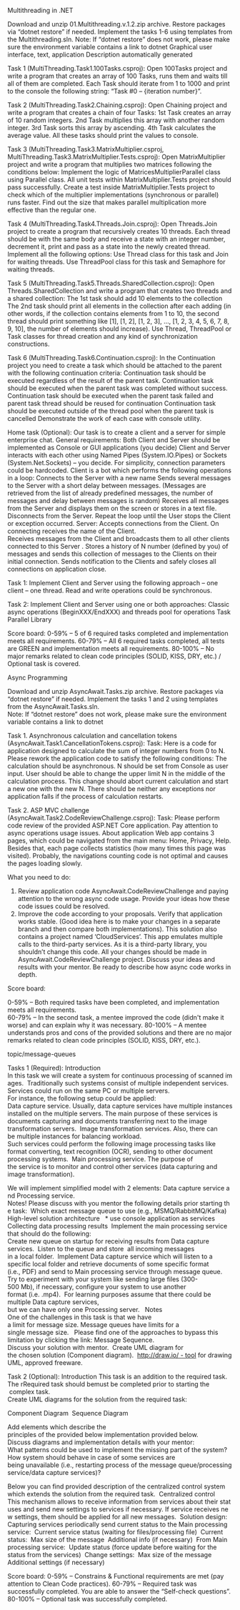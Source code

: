 Multithreading in .NET

Download and unzip 01.Multithreading.v.1.2.zip archive. Restore packages via “dotnet restore” if needed. Implement the tasks 1-6 using templates from the Multithreading.sln.
Note: If “dotnet restore” does not work, please make sure the environment variable contains a link to dotnet
Graphical user interface, text, application
Description automatically generated

Task 1 (MultiThreading.Task1.100Tasks.csproj):
Open 100Tasks project and write a program that creates an array of 100 Tasks, runs them and waits till all of them are completed. Each Task should iterate from 1 to 1000 and print to the console the following string: “Task #0 – {iteration number}”.

Task 2 (MultiThreading.Task2.Chaining.csproj):
Open Chaining project and write a program that creates a chain of four Tasks:
1st Task creates an array of 10 random integers.
2nd Task multiplies this array with another random integer.
3rd Task sorts this array by ascending.
4th Task calculates the average value.
All these tasks should print the values to console.

Task 3 (MultiThreading.Task3.MatrixMultiplier.csproj, MultiThreading.Task3.MatrixMultiplier.Tests.csproj):
Open MatrixMultiplier project and write a program that multiplies two matrices following the conditions below:
Implement the logic of MatricesMultiplierParallel class using Parallel class. All unit tests within MatrixMultiplier.Tests project should pass successfully.
Create a test inside MatrixMultiplier.Tests project to check which of the multiplier implementations (synchronous or parallel) runs faster. Find out the size that makes parallel multiplication more effective than the regular one.

Task 4 (MultiThreading.Task4.Threads.Join.csproj):
Open Threads.Join project to create a program that recursively creates 10 threads. Each thread should be with the same body and receive a state with an integer number, decrement it, print and pass as a state into the newly created thread. Implement all the following options:
Use Thread class for this task and Join for waiting threads.
Use ThreadPool class for this task and Semaphore for waiting threads.

Task 5 (MultiThreading.Task5.Threads.SharedCollection.csproj):
Open Threads.SharedCollection and write a program that creates two threads and a shared collection:
The 1st task should add 10 elements to the collection
The 2nd task should print all elements in the collection after each adding (in other words, if the collection contains elements from 1 to 10, the second thread should print something like [1], [1, 2], [1, 2, 3], …, [1, 2, 3, 4, 5, 6, 7, 8, 9, 10], the number of elements should increase).
Use Thread, ThreadPool or Task classes for thread creation and any kind of synchronization constructions.

Task 6 (MultiThreading.Task6.Continuation.csproj):
In the Continuation project you need to create a task which should be attached to the parent with the following continuation criteria:
Continuation task should be executed regardless of the result of the parent task.
Continuation task should be executed when the parent task was completed without success.
Continuation task should be executed when the parent task failed and parent task thread should be reused for continuation
Continuation task should be executed outside of the thread pool when the parent task is cancelled
Demonstrate the work of each case with console utility.


Home task (Optional):
Our task is to create a client and a server for simple enterprise chat.
General requirements: 
Both Client and Server should be implemented as Console or GUI applications (you decide) 
Client and Server interacts with each other using Named Pipes (System.IO.Pipes) or Sockets (System.Net.Sockets) – you decide. For simplicity, connection parameters could be hardcoded. 
Client is a bot which performs the following operations in a loop: 
Connects to the Server with a new name 
Sends several messages to the Server with a short delay between messages. (Messages are retrieved from the list of already predefined messages, the number of messages and delay between messages is random) 
Receives all messages from the Server and displays them on the screen or stores in a text file. 
Disconnects from the Server. 
Repeat the loop until the User stops the Client or exception occurred. 
Server: 
Accepts connections from the Client. On connecting receives the name of the Client.  
Receives messages from the Client and broadcasts them to all other clients connected to this Server . 
Stores a history of N number (defined by you) of messages and sends this collection of messages to the Clients on their initial connection. 
Sends notification to the Clients and safely closes all connections on application close. 

Task 1:
Implement Client and Server using the following approach – one client – one thread. Read and write operations could be synchronous.

Task 2:
Implement Client and Server using one or both approaches:
Classic async operations (BeginXXX/EndXXX) and threads pool for operations
Task Parallel Library

Score board:
0-59% – 5 of 6 required tasks completed and implementation meets all requirements.
60-79% – All 6 required tasks completed, all tests are GREEN and implementation meets all requirements.
80-100% – No major remarks related to clean code principles (SOLID, KISS, DRY, etc.) / Optional task is covered.


Async Programming

Download and unzip AsyncAwait.Tasks.zip archive. Restore packages via “dotnet restore” if needed. Implement the tasks 1 and 2 using templates from the AsyncAwait.Tasks.sln.  
Note: If “dotnet restore” does not work, please make sure the environment variable contains a link to dotnet 

Task 1. Asynchronous calculation and cancellation tokens (AsyncAwait.Task1.CancellationTokens.csproj): 
Task:
Here is a code for application designed to calculate the sum of integer numbers from 0 to N. Please rework the application code to satisfy the following conditions:
The calculation should be asynchronous.
N should be set from Console as user input. User should be able to change the upper limit N in the middle of the calculation process. This change should abort current calculation and start a new one with the new N. 
There should be neither any exceptions nor application falls if the process of calculation restarts. 

Task 2. ASP MVC challenge (AsyncAwait.Task2.CodeReviewChallenge.csproj): 
Task:
Please perform code review of the provided ASP.NET Core application. Pay attention to async operations usage issues.
About application
Web app contains 3 pages, which could be navigated from the main menu: Home, Privacy, Help. Besides that, each page collects statistics (how many times this page was visited).
Probably, the navigations counting code is not optimal and causes the pages  loading slowly.

What you need to do:
1)  Review application code AsyncAwait.CodeReviewChallenge and paying attention to the wrong async code usage. Provide your ideas how these code issues could be resolved. 
2) Improve the code according to your proposals. Verify that application works stable. (Good idea here is to make your changes in a separate branch and then compare both implementations).
This solution also contains a project named ‘CloudServices’. This app emulates multiple calls to the third-party services. As it is a third-party library,  you shouldn’t change this code. All your changes should be made in AsyncAwait.CodeReviewChallenge project.
Discuss your ideas and results with your mentor. Be ready to describe how async code works in depth.

Score board: 

0-59% – Both required tasks have been completed, and implementation meets all requirements.  
60-79% – In the second task, a mentee improved the code (didn't make it worse) and can explain why it was necessary.
80-100% – A mentee understands pros and cons of the provided solutions and there are no major remarks related to clean code principles (SOLID, KISS, DRY, etc.).

topic/message-queues

Tasks 1 (Required):
Introduction
In this task we will create a system for continuous processing of scanned images. 
Traditionally such systems consist of multiple independent services. Services could run on the same PC or multiple servers. For instance, the following setup could be applied: 
Data capture service. Usually, data capture services have multiple instances installed on the multiple servers. The main purpose of these services is documents capturing and documents transferring next to the image transformation servers. 
Image transformation services. Also, there can be multiple instances for balancing workload. Such services could perform the following image processing tasks like format converting, text recognition (OCR), sending to other document processing systems. 
Main processing service. The purpose of the service is to monitor and control other services (data capturing and image transformation). 

We will implement simplified model with 2 elements: Data capture service and Processing service. 
Notes! Please discuss with you mentor the following details prior starting the task: 
Which exact message queue to use (e.g., MSMQ/RabbitMQ/Kafka) 
High-level solution architecture  
* use console application as services 
Collecting data processing results 
Implement the main processing service that should do the following: 
Create new queue on startup for receiving results from Data capture services. 
Listen to the queue and store  all incoming messages in a local folder. 
Implement Data capture service which will listen to a specific local folder and retrieve documents of some specific format (i.e., PDF) and send to Main processing service through message queue. 
Try to experiment with your system like sending large files (300-500 Mb), if necessary, configure your system to use another format (i.e. .mp4). 
For learning purposes assume that there could be multiple Data capture services, but we can have only one Processing server.  
Notes 
One of the challenges in this task is that we have a limit for message size. Message queues have limits for a single message size.  
Please find one of the approaches to bypass this limitation by clicking the link: Message Sequence. 
Discuss your solution with mentor. 
Create UML diagram for the chosen solution (Component diagram). 
http://draw.io/ - tool for drawing UML, approved freeware.

Task 2 (Optional):
Introduction
This task is an addition to the required task. The rRequired task should bemust be completed prior to starting the  complex task. 
Create UML diagrams for the solution from the required task: 

Component Diagram 
Sequence Diagram

Add elements which describe the principles of the provided below implementation provided below. 
Discuss diagrams and implementation details with your mentor: 
What patterns could be used to implement the missing part of the system? 
How system should behave in case of some services are being unavailable (i.e., restarting process of the message queue/processing service/data capture services)? 

Below you can find provided description of the centralized control system which extends the solution from the required task. 
Centralized control 
This mechanism allows to receive information from services about their statuses and send new settings to services if necessary. If service receives new settings, them should be applied for all new messages. 
Solution design: 
Capturing services periodically send current status to the Main processing service: 
Current service status (waiting for files/processing file) 
Current status: 
Max size of the message 
Additional info (if necessary) 
From Main processing service: 
Update status (force update before waiting for the status from the services) 
Change settings: 
Max size of the message 
Additional settings (if necessary) 

Score board:
0-59% – Constrains & Functional requirements are met (pay attention to Clean Code practices).
60-79% – Required task was successfully completed. You are able to answer the “Self-check questions”.
80-100% – Optional task was successfully completed.

